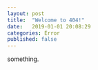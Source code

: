 ```yaml
---
layout: post
title:  "Welcome to 404!"
date:   2019-01-01 20:08:29
categories: Error
published: false
---
```


something.
